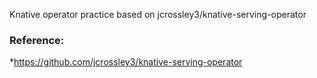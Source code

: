 Knative operator practice based on jcrossley3/knative-serving-operator


### Reference:

*https://github.com/jcrossley3/knative-serving-operator
